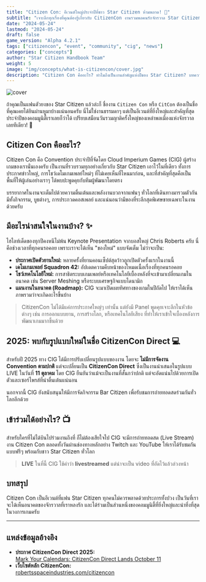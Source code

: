 ```yaml
---
title: "Citizen Con: อีเวนต์ใหญ่ประจำปีที่ชาว Star Citizen ห้ามพลาด! 🚀"
subtitle: "เจาะลึกทุกเรื่องที่คุณต้องรู้เกี่ยวกับ CitizenCon งานรวมพลคนรักจักรวาล Star Citizen"
date: "2024-05-24"
lastmod: "2024-05-24"
draft: false
game_version: "Alpha 4.2.1"
tags: ["citizencon", "event", "community", "cig", "news"]
categories: ["concepts"]
author: "Star Citizen Handbook Team"
weight: 5
image: "img/concepts/what-is-citizencon/cover.jpg"
description: "Citizen Con คืออะไร? ทำไมถึงเป็นงานสำคัญแห่งปีของ Star Citizen? บทความนี้จะพาคุณไปรู้จักกับอีเวนต์สุดยิ่งใหญ่ ทั้งประกาศสำคัญและบรรยากาศสุดพิเศษ"
---
```


![cover](../../img/concepts/what-is-citizencon/cover.jpg)

ถ้าคุณเป็นแฟนตัวยงของ Star Citizen แล้วล่ะก็ ชื่องาน `Citizen Con` หรือ `CitCon` ต้องเป็นชื่อที่คุณเคยได้ยินผ่านหูมาบ้างแน่นอนครับ นี่ไม่ใช่งานธรรมดาๆ แต่เป็นอีเวนต์ที่ยิ่งใหญ่และสำคัญที่สุดประจำปีของคอมมูนิตี้เราเลยก็ว่าได้ เปรียบเสมือนวันรวมญาติครั้งใหญ่ของเหล่าพลเมืองแห่งจักรวาลเลยทีเดียว! 🤩

## Citizen Con คืออะไร?

Citizen Con คือ Convention ประจำปีที่จัดโดย Cloud Imperium Games (CIG) ผู้สร้างเกมของเรานั่นเองครับ เป็นงานที่รวบรวมทุกอย่างเกี่ยวกับ Star Citizen เอาไว้ในที่เดียว ทั้งการประกาศข่าวใหญ่, การโชว์เดโมเกมเพลย์ใหม่ๆ ที่ไม่เคยเห็นที่ไหนมาก่อน, และที่สำคัญที่สุดคือเป็นพื้นที่ให้ผู้เล่นอย่างเราๆ ได้พบปะพูดคุยกับทีมผู้พัฒนาโดยตรง

บรรยากาศในงานจะเต็มไปด้วยความตื่นเต้นและพลังงานบวกจากแฟนๆ ทั่วโลกที่เดินทางมารวมตัวกัน มีทั้งกิจกรรม, บูธต่างๆ, การประกวดคอสเพลย์ และแน่นอนว่ามีของที่ระลึกสุดพิเศษขายเฉพาะในงานด้วยครับ

## มีอะไรน่าสนใจในงานบ้าง? ✨

ไฮไลท์เด็ดของทุกปีคงหนีไม่พ้น Keynote Presentation จากบอสใหญ่ Chris Roberts ครับ นี่คือช่วงเวลาที่ทุกคนรอคอย เพราะเราจะได้เห็น "ของใหม่" แบบจัดเต็ม ไม่ว่าจะเป็น:

*   **ประกาศเปิดตัวยานใหม่:** หลายครั้งที่ยานคอนเซ็ปต์สุดว้าวถูกเปิดตัวครั้งแรกในงานนี้
*   **เดโมเกมเพลย์ Squadron 42:** อัปเดตความคืบหน้าของโหมดเนื้อเรื่องที่ทุกคนรอคอย
*   **โชว์เทคโนโลยีใหม่:** การสาธิตระบบเกมเพลย์หรือเทคโนโลยีเบื้องหลังที่จะเข้ามาเปลี่ยนเกมในอนาคต เช่น Server Meshing หรือระบบเศรษฐกิจแบบไดนามิก
*   **แผนงานในอนาคต (Roadmap):** CIG จะมาเปิดเผยทิศทางของเกมในปีถัดไป ให้เราได้เห็นภาพรวมว่าจะเกิดอะไรขึ้นบ้าง

> CitizenCon ไม่ได้มีแค่การประกาศใหญ่ๆ เท่านั้น แต่ยังมี Panel พูดคุยเจาะลึกในหัวข้อต่างๆ เช่น การออกแบบยาน, การสร้างโลก, หรือเทคโนโลยีเสียง ที่ทำให้เราเข้าใจเบื้องหลังการพัฒนาเกมมากขึ้นด้วย

## 2025: พบกับรูปแบบใหม่ในชื่อ CitizenCon Direct 💻

สำหรับปี 2025 ทาง CIG ได้มีการปรับเปลี่ยนรูปแบบของงาน โดยจะ **ไม่มีการจัดงาน Convention ตามปกติ** แต่จะเปลี่ยนเป็น **CitizenCon Direct** ซึ่งเป็นงานนำเสนอในรูปแบบ LIVE ในวันที่ **11 ตุลาคม** โดย CIG ยืนยันว่าแม้จะเป็นงานที่สั้นกว่าปกติ แต่จะอัดแน่นไปด้วยการเปิดตัวและเซอร์ไพรส์ที่น่าตื่นเต้นแน่นอน

นอกจากนี้ CIG ยังสนับสนุนให้มีการจัดกิจกรรม Bar Citizen เพื่อรับชมการถ่ายทอดสดร่วมกันทั่วโลกอีกด้วย

## เข้าร่วมได้อย่างไร? 📺

สำหรับใครที่ไม่ได้บินไปร่วมงานถึงที่ ก็ไม่ต้องเสียใจไป CIG จะมีการถ่ายทอดสด (Live Stream) งาน Citizen Con ตลอดทั้งวันผ่านช่องทางหลักอย่าง Twitch และ YouTube ให้เราได้รับชมกันแบบฟรีๆ พร้อมกับชาว Star Citizen ทั่วโลก

> **LIVE** ในที่นี้ CIG ใช้คำว่า **livestreamed** แต่น่าจะเป็น video ที่อัดไว้แล้วล่วงหน้า

## บทสรุป

Citizen Con เป็นอีเวนต์ที่แฟน Star Citizen ทุกคนไม่ควรพลาดด้วยประการทั้งปวง เป็นวันที่เราจะได้เห็นอนาคตของจักรวาลที่เราหลงรัก และได้ร่วมเป็นส่วนหนึ่งของคอมมูนิตี้ที่ยิ่งใหญ่และน่าทึ่งที่สุดในวงการเกมครับ

---

## แหล่งข้อมูลอ้างอิง

*   **ประกาศ CitizenCon Direct 2025:** <br>[Mark Your Calendars: CitizenCon Direct Lands October 11](https://robertsspaceindustries.com/spectrum/community/SC/forum/1/thread/mark-your-calendars-citizencon-direct-lands-octo-1)
*   **เว็บไซต์หลัก CitizenCon:** <br>[robertsspaceindustries.com/citizencon](https://robertsspaceindustries.com/citizencon)

